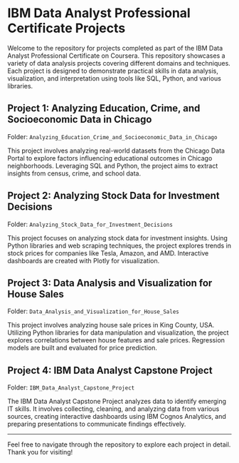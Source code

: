 # IBM Data Analyst Professional Certificate Projects

Welcome to the repository for projects completed as part of the IBM Data Analyst Professional Certificate on Coursera. This repository showcases a variety of data analysis projects covering different domains and techniques. Each project is designed to demonstrate practical skills in data analysis, visualization, and interpretation using tools like SQL, Python, and various libraries.

## Project 1: Analyzing Education, Crime, and Socioeconomic Data in Chicago

Folder: `Analyzing_Education_Crime_and_Socioeconomic_Data_in_Chicago`

This project involves analyzing real-world datasets from the Chicago Data Portal to explore factors influencing educational outcomes in Chicago neighborhoods. Leveraging SQL and Python, the project aims to extract insights from census, crime, and school data.

## Project 2: Analyzing Stock Data for Investment Decisions

Folder: `Analyzing_Stock_Data_for_Investment_Decisions`

This project focuses on analyzing stock data for investment insights. Using Python libraries and web scraping techniques, the project explores trends in stock prices for companies like Tesla, Amazon, and AMD. Interactive dashboards are created with Plotly for visualization.

## Project 3: Data Analysis and Visualization for House Sales

Folder: `Data_Analysis_and_Visualization_for_House_Sales`

This project involves analyzing house sale prices in King County, USA. Utilizing Python libraries for data manipulation and visualization, the project explores correlations between house features and sale prices. Regression models are built and evaluated for price prediction.

## Project 4: IBM Data Analyst Capstone Project

Folder: `IBM_Data_Analyst_Capstone_Project`

The IBM Data Analyst Capstone Project analyzes data to identify emerging IT skills. It involves collecting, cleaning, and analyzing data from various sources, creating interactive dashboards using IBM Cognos Analytics, and preparing presentations to communicate findings effectively.

---

Feel free to navigate through the repository to explore each project in detail. Thank you for visiting!
